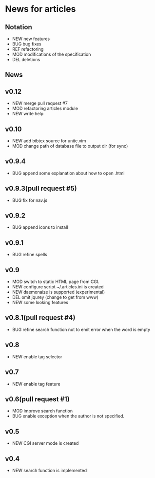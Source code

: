 News for articles
==================

## Notation
- NEW new features
- BUG bug fixes
- REF refactoring
- MOD modifications of the specification
- DEL deletions

## News

v0.12
------
* NEW merge pull request #7
* MOD refactoring articles module
* NEW write help

v0.10
------
* NEW add bibtex source for unite.vim
* MOD change path of database file to output dir (for sync)

v0.9.4
-------
* BUG append some explanation about how to open .html

v0.9.3(pull request #5)
-------
* BUG fix for nav.js

v0.9.2
-------
* BUG append icons to install

v0.9.1
-------
* BUG refine spells

v0.9
-----
* MOD switch to static HTML page from CGI.
* NEW configure script ~/.articles.ini is created
* NEW daemonaize is supported (experimental)
* DEL omit jqurey (change to get from www)
* NEW some looking features

v0.8.1(pull request #4)
-----------------------
* BUG refine search function not to emit error when the word is empty

v0.8
-----
* NEW enable tag selector

v0.7
-----
* NEW enable tag feature

v0.6(pull request #1)
----------------------
* MOD improve search function
* BUG enable exception when the author is not specified.

v0.5
-----
* NEW CGI server mode is created

v0.4 
-----
* NEW search function is implemented

